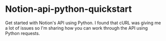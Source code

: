 # Notion-api-python-quickstart
Get started with Notion's API using Python. I found that cURL was giving me a lot of issues so I'm sharing how you can work through the API using Python requests. 
